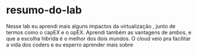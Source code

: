 # resumo-do-lab
Nesse lab eu aprendi mais alguns impactos da virtualização , junto de termos como o capEX e o opEX. Aprendi também as vantagens de ambos, e que a escolha hibrida é o melhor dos dois mundos. O cloud veio pra facilitar a vida dos coders e eu esperro aprender mais sobre
